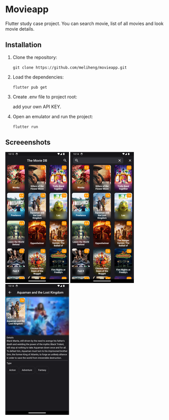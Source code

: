 # Movieapp

Flutter study case project. You can search movie, list of all movies and look movie details.

## Installation

1. Clone the repository:

    `
git clone https://github.com/meliheng/movieapp.git
    `


2. Load the dependencies:

    `
flutter pub get
    `
    
5. Create .env file to project root:

    add your own API KEY.

44. Open an emulator and run the project:
    
    `
    flutter run
    `
## Screeenshots

![1](assets\images\1.png) ![2](assets\images\2.png) ![3](assets\images\3.png)
